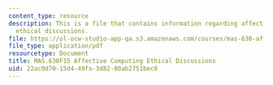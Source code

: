 ```yaml
---
content_type: resource
description: This is a file that contains information regarding affective computing
  ethical discussions.
file: https://ol-ocw-studio-app-qa.s3.amazonaws.com/courses/mas-630-affective-computing-fall-2015/22ac0d7015d449fa3d8280ab2751bec8_MITMAS_630F15_Ethical.pdf
file_type: application/pdf
resourcetype: Document
title: MAS.630F15 Affective Computing Ethical Discussions
uid: 22ac0d70-15d4-49fa-3d82-80ab2751bec8
---
```

